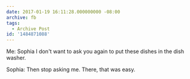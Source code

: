 ```yaml
---
date: 2017-01-19 16:11:28.000000000 -08:00
archive: fb
tags: 
  - Archive Post
id: '1484871088'
---
```


Me: Sophia I don't want to ask you again to put these dishes in the dish washer.

Sophia: Then stop asking me. There, that was easy.
